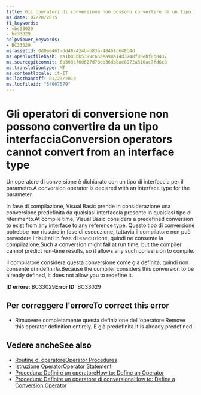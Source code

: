 ```yaml
---
title: Gli operatori di conversione non possono convertire da un tipo interfaccia
ms.date: 07/20/2015
f1_keywords:
- vbc33029
- bc33029
helpviewer_keywords:
- BC33029
ms.assetid: 0d0ee461-dd48-424b-b83a-484bfc648d4d
ms.openlocfilehash: aa1b05bb5399c65aea98a14d3748f88ebf8b8437
ms.sourcegitcommit: 6b308cf6d627d78ee36dbbae8972a310ac7fd6c8
ms.translationtype: MT
ms.contentlocale: it-IT
ms.lasthandoff: 01/23/2019
ms.locfileid: "54607579"
---
```

# <a name="conversion-operators-cannot-convert-from-an-interface-type"></a><span data-ttu-id="4f367-102">Gli operatori di conversione non possono convertire da un tipo interfaccia</span><span class="sxs-lookup"><span data-stu-id="4f367-102">Conversion operators cannot convert from an interface type</span></span>
<span data-ttu-id="4f367-103">Un operatore di conversione è dichiarato con un tipo di interfaccia per il parametro.</span><span class="sxs-lookup"><span data-stu-id="4f367-103">A conversion operator is declared with an interface type for the parameter.</span></span>  
  
 <span data-ttu-id="4f367-104">In fase di compilazione, Visual Basic prende in considerazione una conversione predefinita da qualsiasi interfaccia presente in qualsiasi tipo di riferimento.</span><span class="sxs-lookup"><span data-stu-id="4f367-104">At compile time, Visual Basic considers a predefined conversion to exist from any interface to any reference type.</span></span> <span data-ttu-id="4f367-105">Questo tipo di conversione potrebbe non riuscire in fase di esecuzione, tuttavia il compilatore non può prevedere i risultati in fase di esecuzione, quindi ne consente la compilazione.</span><span class="sxs-lookup"><span data-stu-id="4f367-105">Such a conversion might fail at run time, but the compiler cannot predict run-time results, so it allows any such conversion to compile.</span></span>  
  
 <span data-ttu-id="4f367-106">Il compilatore considera questa conversione come già definita, quindi non consente di ridefinirla.</span><span class="sxs-lookup"><span data-stu-id="4f367-106">Because the compiler considers this conversion to be already defined, it does not allow you to redefine it.</span></span>  
  
 <span data-ttu-id="4f367-107">**ID errore:** BC33029</span><span class="sxs-lookup"><span data-stu-id="4f367-107">**Error ID:** BC33029</span></span>  
  
## <a name="to-correct-this-error"></a><span data-ttu-id="4f367-108">Per correggere l'errore</span><span class="sxs-lookup"><span data-stu-id="4f367-108">To correct this error</span></span>  
  
-   <span data-ttu-id="4f367-109">Rimuovere completamente questa definizione dell'operatore.</span><span class="sxs-lookup"><span data-stu-id="4f367-109">Remove this operator definition entirely.</span></span> <span data-ttu-id="4f367-110">È già predefinita.</span><span class="sxs-lookup"><span data-stu-id="4f367-110">It is already predefined.</span></span>  
  
## <a name="see-also"></a><span data-ttu-id="4f367-111">Vedere anche</span><span class="sxs-lookup"><span data-stu-id="4f367-111">See also</span></span>
- [<span data-ttu-id="4f367-112">Routine di operatore</span><span class="sxs-lookup"><span data-stu-id="4f367-112">Operator Procedures</span></span>](../../visual-basic/programming-guide/language-features/procedures/operator-procedures.md)
- [<span data-ttu-id="4f367-113">Istruzione Operator</span><span class="sxs-lookup"><span data-stu-id="4f367-113">Operator Statement</span></span>](../../visual-basic/language-reference/statements/operator-statement.md)
- [<span data-ttu-id="4f367-114">Procedura: Definire un operatore</span><span class="sxs-lookup"><span data-stu-id="4f367-114">How to: Define an Operator</span></span>](../../visual-basic/programming-guide/language-features/procedures/how-to-define-an-operator.md)
- [<span data-ttu-id="4f367-115">Procedura: Definire un operatore di conversione</span><span class="sxs-lookup"><span data-stu-id="4f367-115">How to: Define a Conversion Operator</span></span>](../../visual-basic/programming-guide/language-features/procedures/how-to-define-a-conversion-operator.md)
